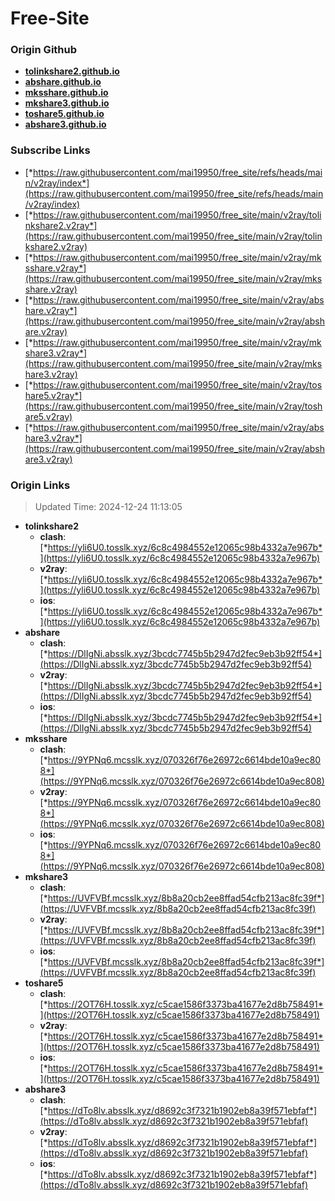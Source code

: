 # Free-Site

### Origin Github

- [**tolinkshare2.github.io**](https://github.com/tolinkshare2/tolinkshare2.github.io)
- [**abshare.github.io**](https://github.com/abshare/abshare.github.io)
- [**mksshare.github.io**](https://github.com/mksshare/mksshare.github.io)
- [**mkshare3.github.io**](https://github.com/mkshare3/mkshare3.github.io)
- [**toshare5.github.io**](https://github.com/toshare5/toshare5.github.io)
- [**abshare3.github.io**](https://github.com/abshare3/abshare3.github.io)

### Subscribe Links

- [*https://raw.githubusercontent.com/mai19950/free_site/refs/heads/main/v2ray/index*](https://raw.githubusercontent.com/mai19950/free_site/refs/heads/main/v2ray/index)
- [*https://raw.githubusercontent.com/mai19950/free_site/main/v2ray/tolinkshare2.v2ray*](https://raw.githubusercontent.com/mai19950/free_site/main/v2ray/tolinkshare2.v2ray)
- [*https://raw.githubusercontent.com/mai19950/free_site/main/v2ray/mksshare.v2ray*](https://raw.githubusercontent.com/mai19950/free_site/main/v2ray/mksshare.v2ray)
- [*https://raw.githubusercontent.com/mai19950/free_site/main/v2ray/abshare.v2ray*](https://raw.githubusercontent.com/mai19950/free_site/main/v2ray/abshare.v2ray)
- [*https://raw.githubusercontent.com/mai19950/free_site/main/v2ray/mkshare3.v2ray*](https://raw.githubusercontent.com/mai19950/free_site/main/v2ray/mkshare3.v2ray)
- [*https://raw.githubusercontent.com/mai19950/free_site/main/v2ray/toshare5.v2ray*](https://raw.githubusercontent.com/mai19950/free_site/main/v2ray/toshare5.v2ray)
- [*https://raw.githubusercontent.com/mai19950/free_site/main/v2ray/abshare3.v2ray*](https://raw.githubusercontent.com/mai19950/free_site/main/v2ray/abshare3.v2ray)

### Origin Links

> Updated Time: 2024-12-24 11:13:05

- **tolinkshare2**
  - **clash**: [*https://yli6U0.tosslk.xyz/6c8c4984552e12065c98b4332a7e967b*](https://yli6U0.tosslk.xyz/6c8c4984552e12065c98b4332a7e967b)
  - **v2ray**: [*https://yli6U0.tosslk.xyz/6c8c4984552e12065c98b4332a7e967b*](https://yli6U0.tosslk.xyz/6c8c4984552e12065c98b4332a7e967b)
  - **ios**: [*https://yli6U0.tosslk.xyz/6c8c4984552e12065c98b4332a7e967b*](https://yli6U0.tosslk.xyz/6c8c4984552e12065c98b4332a7e967b)
- **abshare**
  - **clash**: [*https://DlIgNi.absslk.xyz/3bcdc7745b5b2947d2fec9eb3b92ff54*](https://DlIgNi.absslk.xyz/3bcdc7745b5b2947d2fec9eb3b92ff54)
  - **v2ray**: [*https://DlIgNi.absslk.xyz/3bcdc7745b5b2947d2fec9eb3b92ff54*](https://DlIgNi.absslk.xyz/3bcdc7745b5b2947d2fec9eb3b92ff54)
  - **ios**: [*https://DlIgNi.absslk.xyz/3bcdc7745b5b2947d2fec9eb3b92ff54*](https://DlIgNi.absslk.xyz/3bcdc7745b5b2947d2fec9eb3b92ff54)
- **mksshare**
  - **clash**: [*https://9YPNq6.mcsslk.xyz/070326f76e26972c6614bde10a9ec808*](https://9YPNq6.mcsslk.xyz/070326f76e26972c6614bde10a9ec808)
  - **v2ray**: [*https://9YPNq6.mcsslk.xyz/070326f76e26972c6614bde10a9ec808*](https://9YPNq6.mcsslk.xyz/070326f76e26972c6614bde10a9ec808)
  - **ios**: [*https://9YPNq6.mcsslk.xyz/070326f76e26972c6614bde10a9ec808*](https://9YPNq6.mcsslk.xyz/070326f76e26972c6614bde10a9ec808)
- **mkshare3**
  - **clash**: [*https://UVFVBf.mcsslk.xyz/8b8a20cb2ee8ffad54cfb213ac8fc39f*](https://UVFVBf.mcsslk.xyz/8b8a20cb2ee8ffad54cfb213ac8fc39f)
  - **v2ray**: [*https://UVFVBf.mcsslk.xyz/8b8a20cb2ee8ffad54cfb213ac8fc39f*](https://UVFVBf.mcsslk.xyz/8b8a20cb2ee8ffad54cfb213ac8fc39f)
  - **ios**: [*https://UVFVBf.mcsslk.xyz/8b8a20cb2ee8ffad54cfb213ac8fc39f*](https://UVFVBf.mcsslk.xyz/8b8a20cb2ee8ffad54cfb213ac8fc39f)
- **toshare5**
  - **clash**: [*https://2OT76H.tosslk.xyz/c5cae1586f3373ba41677e2d8b758491*](https://2OT76H.tosslk.xyz/c5cae1586f3373ba41677e2d8b758491)
  - **v2ray**: [*https://2OT76H.tosslk.xyz/c5cae1586f3373ba41677e2d8b758491*](https://2OT76H.tosslk.xyz/c5cae1586f3373ba41677e2d8b758491)
  - **ios**: [*https://2OT76H.tosslk.xyz/c5cae1586f3373ba41677e2d8b758491*](https://2OT76H.tosslk.xyz/c5cae1586f3373ba41677e2d8b758491)
- **abshare3**
  - **clash**: [*https://dTo8lv.absslk.xyz/d8692c3f7321b1902eb8a39f571ebfaf*](https://dTo8lv.absslk.xyz/d8692c3f7321b1902eb8a39f571ebfaf)
  - **v2ray**: [*https://dTo8lv.absslk.xyz/d8692c3f7321b1902eb8a39f571ebfaf*](https://dTo8lv.absslk.xyz/d8692c3f7321b1902eb8a39f571ebfaf)
  - **ios**: [*https://dTo8lv.absslk.xyz/d8692c3f7321b1902eb8a39f571ebfaf*](https://dTo8lv.absslk.xyz/d8692c3f7321b1902eb8a39f571ebfaf)
